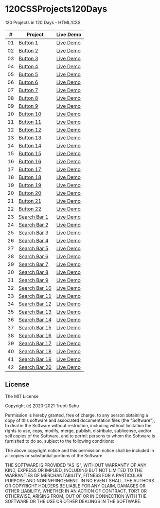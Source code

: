 # 120CSSProjects120Days
120 Projects in 120 Days - HTML/CSS

|  #  | Project                                                                                                                     | Live Demo                                                                         |
| :-: | --------------------------------------------------------------------------------------------------------------------------- | --------------------------------------------------------------------------------- |
| 01  | [Button 1](https://github.com/TruptiSahu/120CSSProjects120Days/tree/master/1.Button/btn-1)                             | [Live Demo](https://codepen.io/TruptiSahu/pen/dypYzoQ)               |
| 02  | [Button 2](https://github.com/TruptiSahu/120CSSProjects120Days/tree/master/1.Button/btn-2)                             | [Live Demo](https://codepen.io/TruptiSahu/pen/rNMOzxY)               |
| 03  | [Button 3](https://github.com/TruptiSahu/120CSSProjects120Days/tree/master/1.Button/btn-3)                             | [Live Demo](https://codepen.io/TruptiSahu/pen/oNzjezJ)               |
| 04  | [Button 4](https://github.com/TruptiSahu/120CSSProjects120Days/tree/master/1.Button/btn-4)                             | [Live Demo](https://codepen.io/TruptiSahu/pen/LYRpjxM)
| 05  | [Button 5](https://github.com/TruptiSahu/120CSSProjects120Days/tree/master/1.Button/btn-5)                             | [Live Demo](https://codepen.io/TruptiSahu/pen/PoGPKpq)
| 06  | [Button 6](https://github.com/TruptiSahu/120CSSProjects120Days/tree/master/1.Button/btn-6)                             | [Live Demo](https://codepen.io/TruptiSahu/pen/XWjmaME)
| 07  | [Button 7](https://github.com/TruptiSahu/120CSSProjects120Days/tree/master/1.Button/btn-7)                             | [Live Demo](https://codepen.io/TruptiSahu/pen/GRjpvvg)
| 08  | [Button 8](https://github.com/TruptiSahu/120CSSProjects120Days/tree/master/1.Button/btn-8)                             | [Live Demo](https://codepen.io/TruptiSahu/pen/qBaOXXL)
| 09  | [Button 9](https://github.com/TruptiSahu/120CSSProjects120Days/tree/master/1.Button/btn-9)                             | [Live Demo](https://codepen.io/TruptiSahu/pen/jOMbLGm)
| 10  | [Button 10](https://github.com/TruptiSahu/120CSSProjects120Days/tree/master/1.Button/btn-10)                             | [Live Demo](https://codepen.io/TruptiSahu/pen/RwGWZjb)
| 11  | [Button 11](https://github.com/TruptiSahu/120CSSProjects120Days/tree/master/1.Button/btn-11)                             | [Live Demo](https://codepen.io/TruptiSahu/pen/MWjavOO)
| 12  | [Button 12](https://github.com/TruptiSahu/120CSSProjects120Days/tree/master/1.Button/btn-12)                             | [Live Demo](https://codepen.io/TruptiSahu/pen/rNMOzYv)
| 13  | [Button 13](https://github.com/TruptiSahu/120CSSProjects120Days/tree/master/1.Button/btn-13)                             | [Live Demo](https://codepen.io/TruptiSahu/pen/abmvyER)
| 14  | [Button 14](https://github.com/TruptiSahu/120CSSProjects120Days/tree/master/1.Button/btn-14)                             | [Live Demo](https://codepen.io/TruptiSahu/pen/RwGWZQw)
| 15  | [Button 15](https://github.com/TruptiSahu/120CSSProjects120Days/tree/master/1.Button/btn-15)                             | [Live Demo](https://codepen.io/TruptiSahu/pen/xxEwLYQ)
| 16  | [Button 16](https://github.com/TruptiSahu/120CSSProjects120Days/tree/master/1.Button/btn-16)                             | [Live Demo](https://codepen.io/TruptiSahu/pen/OJRyjvN)
| 17  | [Button 17](https://github.com/TruptiSahu/120CSSProjects120Days/tree/master/1.Button/btn-17)                             | [Live Demo](https://codepen.io/TruptiSahu/pen/zYKvdWJ)
| 18  | [Button 18](https://github.com/TruptiSahu/120CSSProjects120Days/tree/master/1.Button/btn-18)                             | [Live Demo](https://codepen.io/TruptiSahu/pen/RwGWZJN)
| 19  | [Button 19](https://github.com/TruptiSahu/120CSSProjects120Days/tree/master/1.Button/btn-19)                             | [Live Demo](https://codepen.io/TruptiSahu/pen/YzGyxjK)
| 20  | [Button 20](https://github.com/TruptiSahu/120CSSProjects120Days/tree/master/1.Button/btn-20)                             | [Live Demo](https://codepen.io/TruptiSahu/pen/yLaYoxv)
| 21  | [Button 21](https://github.com/TruptiSahu/120CSSProjects120Days/tree/master/1.Button/btn-21)                             | [Live Demo](https://codepen.io/TruptiSahu/pen/MWjavPV)
| 22  | [Button 22](https://github.com/TruptiSahu/120CSSProjects120Days/tree/master/1.Button/btn-22)                             | [Live Demo](https://codepen.io/TruptiSahu/pen/abmvyQX)
| 23  | [Search Bar 1](https://github.com/TruptiSahu/120CSSProjects120Days/tree/master/2.Search%20Bar/searchBar-1)                             | [Live Demo](https://codepen.io/TruptiSahu/pen/RwGWLba)
| 24  | [Search Bar 2](https://github.com/TruptiSahu/120CSSProjects120Days/tree/master/2.Search%20Bar/searchBar-2)                             | [Live Demo](https://codepen.io/TruptiSahu/pen/rNMOGjb)
| 25  | [Search Bar 3](https://github.com/TruptiSahu/120CSSProjects120Days/tree/master/2.Search%20Bar/searchBar-3)                             | [Live Demo](https://codepen.io/TruptiSahu/pen/PoGPJpK)
| 26  | [Search Bar 4](https://github.com/TruptiSahu/120CSSProjects120Days/tree/master/2.Search%20Bar/searchBar-4)                             | [Live Demo](https://codepen.io/TruptiSahu/pen/WNGQZOJ)
| 27  | [Search Bar 5](https://github.com/TruptiSahu/120CSSProjects120Days/tree/master/2.Search%20Bar/searchBar-5)                             | [Live Demo](https://codepen.io/TruptiSahu/pen/JjRYrLY)
| 28  | [Search Bar 6](https://github.com/TruptiSahu/120CSSProjects120Days/tree/master/2.Search%20Bar/searchBar-6)                             | [Live Demo](https://codepen.io/TruptiSahu/pen/BaLowvV)
| 29  | [Search Bar 7](https://github.com/TruptiSahu/120CSSProjects120Days/tree/master/2.Search%20Bar/searchBar-7)                             | [Live Demo](https://codepen.io/TruptiSahu/pen/LYRpzvx)
| 30  | [Search Bar 8](https://github.com/TruptiSahu/120CSSProjects120Days/tree/master/2.Search%20Bar/searchBar-8)                             | [Live Demo](https://codepen.io/TruptiSahu/pen/GRjpMaQ)
| 31  | [Search Bar 9](https://github.com/TruptiSahu/120CSSProjects120Days/tree/master/2.Search%20Bar/searchBar-9)                             | [Live Demo](https://codepen.io/TruptiSahu/pen/jOMbGjJ)
| 32  | [Search Bar 10](https://github.com/TruptiSahu/120CSSProjects120Days/tree/master/2.Search%20Bar/searchBar-10)                             | [Live Demo](https://codepen.io/TruptiSahu/pen/yLaYPBm)
| 33  | [Search Bar 11](https://github.com/TruptiSahu/120CSSProjects120Days/tree/master/2.Search%20Bar/searchBar-11)                             | [Live Demo](https://codepen.io/TruptiSahu/pen/ZEpbapb)
| 34  | [Search Bar 12](https://github.com/TruptiSahu/120CSSProjects120Days/tree/master/2.Search%20Bar/searchBar-12)                             | [Live Demo](https://codepen.io/TruptiSahu/pen/NWRGwRm)
| 35  | [Search Bar 13](https://github.com/TruptiSahu/120CSSProjects120Days/tree/master/2.Search%20Bar/searchBar-13)                             | [Live Demo](https://codepen.io/TruptiSahu/pen/QWKjOGX)
| 36  | [Search Bar 14](https://github.com/TruptiSahu/120CSSProjects120Days/tree/master/2.Search%20Bar/searchBar-14)                             | [Live Demo](https://codepen.io/TruptiSahu/pen/poEjdeo)
| 37  | [Search Bar 15](https://github.com/TruptiSahu/120CSSProjects120Days/tree/master/2.Search%20Bar/searchBar-15)                             | [Live Demo](https://codepen.io/TruptiSahu/pen/mdrepae)
| 38  | [Search Bar 16](https://github.com/TruptiSahu/120CSSProjects120Days/tree/master/2.Search%20Bar/searchBar-16)                             | [Live Demo](https://codepen.io/TruptiSahu/pen/BaLoJMp)
| 39  | [Search Bar 17](https://github.com/TruptiSahu/120CSSProjects120Days/tree/master/2.Search%20Bar/searchBar-17)                             | [Live Demo](https://codepen.io/TruptiSahu/pen/zYKvpeM)
| 40  | [Search Bar 18](https://github.com/TruptiSahu/120CSSProjects120Days/tree/master/2.Search%20Bar/searchBar-18)                             | [Live Demo](https://codepen.io/TruptiSahu/pen/RwGWZJN)
| 41  | [Search Bar 19](https://github.com/TruptiSahu/120CSSProjects120Days/tree/master/2.Search%20Bar/searchBar-19)                             | [Live Demo](https://codepen.io/TruptiSahu/pen/YzGyxjK)
| 42  | [Search Bar 20](https://github.com/TruptiSahu/120CSSProjects120Days/tree/master/2.Search%20Bar/searchBar-20)                             | [Live Demo](https://codepen.io/TruptiSahu/pen/yLaYoxv)

## License

The MIT License

Copyright (c) 2020-2021 Trupti Sahu

Permission is hereby granted, free of charge, to any person obtaining a copy
of this software and associated documentation files (the "Software"), to deal
in the Software without restriction, including without limitation the rights
to use, copy, modify, merge, publish, distribute, sublicense, and/or sell
copies of the Software, and to permit persons to whom the Software is
furnished to do so, subject to the following conditions:

The above copyright notice and this permission notice shall be included in
all copies or substantial portions of the Software.

THE SOFTWARE IS PROVIDED "AS IS", WITHOUT WARRANTY OF ANY KIND, EXPRESS OR
IMPLIED, INCLUDING BUT NOT LIMITED TO THE WARRANTIES OF MERCHANTABILITY,
FITNESS FOR A PARTICULAR PURPOSE AND NONINFRINGEMENT. IN NO EVENT SHALL THE
AUTHORS OR COPYRIGHT HOLDERS BE LIABLE FOR ANY CLAIM, DAMAGES OR OTHER
LIABILITY, WHETHER IN AN ACTION OF CONTRACT, TORT OR OTHERWISE, ARISING FROM,
OUT OF OR IN CONNECTION WITH THE SOFTWARE OR THE USE OR OTHER DEALINGS IN
THE SOFTWARE.

